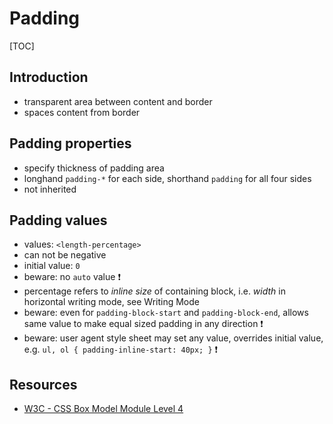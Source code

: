 # Padding

[TOC]



## Introduction

- transparent area between content and border
- spaces content from border



## Padding properties

- specify thickness of padding area
- longhand `padding-*` for each side, shorthand `padding` for all four sides
- not inherited



## Padding values

- values: `<length-percentage>`
- can not be negative
- initial value: `0`
- beware: no `auto` value ❗️
- percentage refers to _inline size_ of containing block, i.e. _width_ in horizontal writing mode, see Writing Mode
- beware: even for `padding-block-start` and `padding-block-end`, allows same value to make equal sized padding in any direction ❗️
- beware: user agent style sheet may set any value, overrides initial value, e.g. `ul, ol { padding-inline-start: 40px; }` ❗️



## Resources

- [W3C - CSS Box Model Module Level 4](https://www.w3.org/TR/css-box-4/)